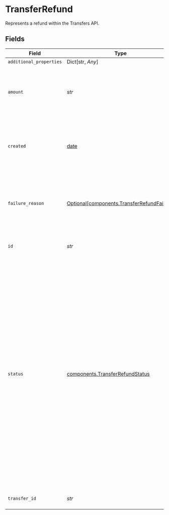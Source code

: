 # TransferRefund

Represents a refund within the Transfers API.


## Fields

| Field                                                                                                                                                                                                                                                                                                                                                                  | Type                                                                                                                                                                                                                                                                                                                                                                   | Required                                                                                                                                                                                                                                                                                                                                                               | Description                                                                                                                                                                                                                                                                                                                                                            |
| ---------------------------------------------------------------------------------------------------------------------------------------------------------------------------------------------------------------------------------------------------------------------------------------------------------------------------------------------------------------------- | ---------------------------------------------------------------------------------------------------------------------------------------------------------------------------------------------------------------------------------------------------------------------------------------------------------------------------------------------------------------------- | ---------------------------------------------------------------------------------------------------------------------------------------------------------------------------------------------------------------------------------------------------------------------------------------------------------------------------------------------------------------------- | ---------------------------------------------------------------------------------------------------------------------------------------------------------------------------------------------------------------------------------------------------------------------------------------------------------------------------------------------------------------------- |
| `additional_properties`                                                                                                                                                                                                                                                                                                                                                | Dict[str, *Any*]                                                                                                                                                                                                                                                                                                                                                       | :heavy_minus_sign:                                                                                                                                                                                                                                                                                                                                                     | N/A                                                                                                                                                                                                                                                                                                                                                                    |
| `amount`                                                                                                                                                                                                                                                                                                                                                               | *str*                                                                                                                                                                                                                                                                                                                                                                  | :heavy_check_mark:                                                                                                                                                                                                                                                                                                                                                     | The amount of the refund (decimal string with two digits of precision e.g. "10.00").                                                                                                                                                                                                                                                                                   |
| `created`                                                                                                                                                                                                                                                                                                                                                              | [date](https://docs.python.org/3/library/datetime.html#date-objects)                                                                                                                                                                                                                                                                                                   | :heavy_check_mark:                                                                                                                                                                                                                                                                                                                                                     | The datetime when this refund was created. This will be of the form `2006-01-02T15:04:05Z`                                                                                                                                                                                                                                                                             |
| `failure_reason`                                                                                                                                                                                                                                                                                                                                                       | [Optional[components.TransferRefundFailure]](../../models/components/transferrefundfailure.md)                                                                                                                                                                                                                                                                         | :heavy_check_mark:                                                                                                                                                                                                                                                                                                                                                     | The failure reason if the event type for a refund is `"failed"` or `"returned"`. Null value otherwise.                                                                                                                                                                                                                                                                 |
| `id`                                                                                                                                                                                                                                                                                                                                                                   | *str*                                                                                                                                                                                                                                                                                                                                                                  | :heavy_check_mark:                                                                                                                                                                                                                                                                                                                                                     | Plaid’s unique identifier for a refund.                                                                                                                                                                                                                                                                                                                                |
| `status`                                                                                                                                                                                                                                                                                                                                                               | [components.TransferRefundStatus](../../models/components/transferrefundstatus.md)                                                                                                                                                                                                                                                                                     | :heavy_check_mark:                                                                                                                                                                                                                                                                                                                                                     | The status of the refund.<br/><br/>`pending`: A new refund was created; it is in the pending state.<br/>`posted`: The refund has been successfully submitted to the payment network.<br/>`settled`: Credits have been refunded to the Plaid linked account.<br/>`cancelled`: The refund was cancelled by the client.<br/>`failed`: The refund has failed.<br/>`returned`: The refund was returned. |
| `transfer_id`                                                                                                                                                                                                                                                                                                                                                          | *str*                                                                                                                                                                                                                                                                                                                                                                  | :heavy_check_mark:                                                                                                                                                                                                                                                                                                                                                     | The ID of the transfer to refund.                                                                                                                                                                                                                                                                                                                                      |